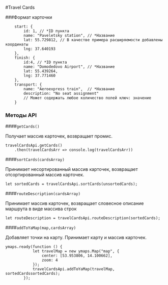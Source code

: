 #Travel Cards

###Формат карточки
```
    start: {
        id: 1, // *ID пункта
        name: "Paveletsky station", // *Название
        lat: 55.729812, // В качестве примера расширяемости добавлены координаты
        lng: 37.640193
    },
    finish: {
        id:4, // *ID пункта
        name: "Domodedovo Airport", // *Название
        lat: 55.439264,
        lng: 37.771460
    },
    transport: {
        name: "Aeroexpress train",  // *Название
        description: "No seat assignment" 
        // Может содержать любое количество полей ключ: значение
    }
```

### Методы API

####`getCards()`

Получает массив карточек, возвращает промис.
```
travelCardsApi.getCards()
    .then(travelCardsArr => console.log(travelCardsArr))
```


####`sortCards(cardsArray)`

Принимает несортированный массив карточек, возвращает отсортированный массив карточек.

```
let sortedCards = travelCardsApi.sortCards(unsortedCards);
```

####`routeDescription(cardsArray)`

Принимает массив карточек, возвращает словесное описание маршрута в виде массива строк

```
let routeDescription = travelCardsApi.routeDescription(sortedCards);
```

####`addToYaMap(map,cardsArray)`

Добавляет точки на карту. Принимает карту и массив карточек.

```
ymaps.ready(function () {
            let travelMap = new ymaps.Map("map", {
                center: [53.953806, 14.100662],
                zoom: 4
            });
            travelCardsApi.addToYaMap(travelMap, sortedCardssortedCards);
        });
``` 


